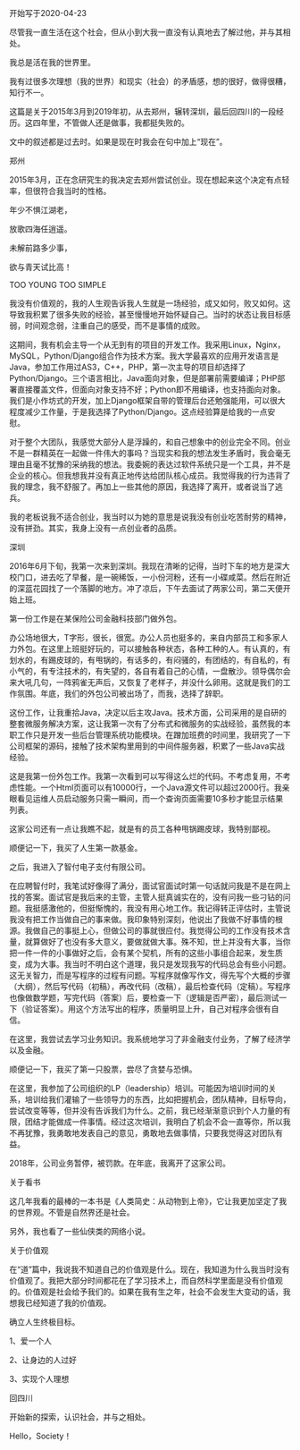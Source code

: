 开始写于2020-04-23

尽管我一直生活在这个社会，但从小到大我一直没有认真地去了解过他，并与其相处。

我总是活在我的世界里。

我有过很多次理想（我的世界）和现实（社会）的矛盾感，想的很好，做得很糟，知行不一。

这篇是关于2015年3月到2019年初，从去郑州，辗转深圳，最后回四川的一段经历。这四年里，不管做人还是做事，我都挺失败的。

文中的叙述都是过去时。如果是现在时我会在句中加上“现在”。


郑州

2015年3月，正在念研究生的我决定去郑州尝试创业。现在想起来这个决定有点轻率，但很符合我当时的性格。

年少不惧江湖老，

放歌四海任逍遥。

未解前路多少事，

欲与青天试比高！

TOO YOUNG TOO SIMPLE

我没有价值观的，我的人生观告诉我人生就是一场经验，成又如何，败又如何。这导致我积累了很多失败的经验，甚至慢慢地开始怀疑自己。当时的状态让我目标感弱，时间观念弱，注重自己的感受，而不是事情的成败。

这期间，我有机会主导一个从无到有的项目的开发工作。我采用Linux，Nginx，MySQL，Python/Django组合作为技术方案。我大学最喜欢的应用开发语言是Java，参加工作用过AS3，C++，PHP，第一次主导的项目却选择了Python/Django。三个语言相比，Java面向对象，但是部署前需要编译；PHP部署直接覆盖文件，但面向对象支持不好；Python即不用编译，也支持面向对象。我们是小作坊式的开发，加上Django框架自带的管理后台还勉强能用，可以很大程度减少工作量，于是我选择了Python/Django。这点经验算是给我的一点安慰。

对于整个大团队，我感觉大部分人是浮躁的，和自己想象中的创业完全不同。创业不是一群精英在一起做一件伟大的事吗？当现实和我的想法发生矛盾时，我会毫无理由且毫不犹豫的采纳我的想法。我委婉的表达过软件系统只是一个工具，并不是企业的核心。但我想我并没有真正地传达给团队核心成员。我觉得我的行为违背了我的理念，我不舒服了。再加上一些其他的原因，我选择了离开，或者说当了逃兵。

我的老板说我不适合创业，我当时以为她的意思是说我没有创业吃苦耐劳的精神，没有拼劲。其实，我身上没有一点创业者的品质。


深圳

2016年6月下旬，我第一次来到深圳。我现在清晰的记得，当时下车的地方是深大校门口，进去吃了早餐，是一碗稀饭，一小份河粉，还有一小碟咸菜。然后在附近的深蓝花园找了一个落脚的地方。冲了凉后，下午去面试了两家公司，第二天便开始上班。

第一份工作是在某保险公司金融科技部门做外包。

办公场地很大，T字形，很长，很宽。办公人员也挺多的，来自内部员工和多家人力外包。在这里上班挺好玩的，可以接触各种状态，各种工种的人。有认真的，有划水的，有踢皮球的，有甩锅的，有话多的，有闷骚的，有团结的，有自私的，有小气的，有专注技术的，有失望的，各自有着自己的心情，一盘散沙。领导偶尔会来大吼几句，一阵鸦雀无声后，又恢复了老样子，并没什么卵用。这就是我们的工作氛围。年底，我们的外包公司被出场了，而我，选择了辞职。

这份工作，让我重拾Java，决定以后主攻Java。技术方面，公司采用的是自研的整套微服务解决方案，这让我第一次有了分布式和微服务的实战经验，虽然我的本职工作只是开发一些后台管理系统功能模块。在蹭加班费的时间里，我研究了一下公司框架的源码，接触了技术架构里用到的中间件服务器，积累了一些Java实战经验。

这是我第一份外包工作。我第一次看到可以写得这么烂的代码。不考虑复用，不考虑性能。一个Html页面可以有10000行，一个Java源文件可以超过2000行。我亲眼看见运维人员启动服务只需一瞬间，而一个查询页面需要10多秒才能显示结果列表。

这家公司还有一点让我瞧不起，就是有的员工各种甩锅踢皮球，我特别鄙视。

顺便记一下，我买了人生第一款基金。

之后，我进入了智付电子支付有限公司。

在应聘智付时，我笔试好像得了满分，面试官面试时第一句话就问我是不是在网上找的答案。面试官是我后来的主管，主管人挺真诚实在的，没有问我一些刁钻的问题。我挺感激他的，但挺惭愧的，我没有用心地工作。我记得转正评估时，主管说我没有把工作当做自己的事来做。我印象特别深刻，他说出了我做不好事情的根源。我做自己的事挺上心，但做公司的事就很应付。我觉得公司的工作没有技术含量，就算做好了也没有多大意义，要做就做大事。殊不知，世上并没有大事，当你把一件一件的小事做好之后，会有某个契机，所有的这些小事组合起来，发生质变，成为大事。我当时不明白这个道理，我只是发现我写的代码总会有些小问题。这无关智力，而是写程序的过程有问题。写程序就像写作文，得先写个大概的步骤（大纲），然后写代码（初稿），再改代码（改稿），最后检查代码（定稿）。写程序也像做数学题，写完代码（答案）后，要检查一下（逻辑是否严密），最后测试一下（验证答案）。用这个方法写出的程序，质量明显上升，自己对程序会很有自信。

在这里，我尝试去学习业务知识。我系统地学习了非金融支付业务，了解了经济学以及金融。

顺便记一下，我买了第一只股票，尝尽了贪婪与恐惧。

在这里，我参加了公司组织的LP（leadership）培训。可能因为培训时间的关系，培训给我们灌输了一些领导力的东西，比如把握机会，团队精神，目标导向，尝试改变等等，但并没有告诉我们为什么。之前，我已经渐渐意识到个人力量的有限，团结才能做成一件事情。经过这次培训，我明白了机会不会一直等你，所以我不再犹豫，我勇敢地发表自己的意见，勇敢地去做事情，只要我觉得这对团队有益。

2018年，公司业务暂停，被罚款。在年底，我离开了这家公司。


关于看书

这几年我看的最棒的一本书是《人类简史：从动物到上帝》，它让我更加坚定了我的世界观。不管是自然界还是社会。

另外，我也看了一些仙侠类的网络小说。


关于价值观

在“道”篇中，我说我不知道自己的价值观是什么。现在，我知道为什么我当时没有价值观了。我把大部分时间都花在了学习技术上，而自然科学里面是没有价值观的。价值观是社会给予我们的。如果在我有生之年，社会不会发生大变动的话，我想我已经知道了我的价值观。


确立人生终极目标。

1、爱一个人

2、让身边的人过好

3、实现个人理想


回四川

开始新的探索，认识社会，并与之相处。

Hello，Society！